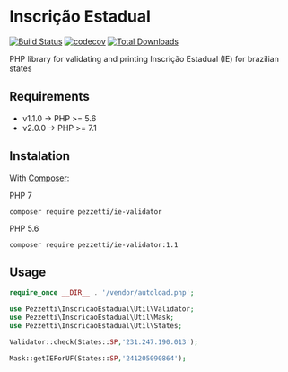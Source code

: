 # Inscrição Estadual
[![Build Status](https://travis-ci.org/pezzetti/ie-validator.svg?branch=master)](https://travis-ci.org/pezzetti/ie-validator)
[![codecov](https://codecov.io/gh/pezzetti/ie-validator/branch/master/graph/badge.svg)](https://codecov.io/gh/pezzetti/ie-validator)
[![Total Downloads](https://img.shields.io/packagist/dt/pezzetti/ie-validator.svg?style=flat-square)](https://packagist.org/packages/pezzetti/ie-validator)

PHP library for validating and printing Inscrição Estadual (IE) for brazilian states 

## Requirements

* v1.1.0 -> PHP >= 5.6
* v2.0.0 -> PHP >= 7.1

## Instalation

With [Composer](http://getcomposer.org):

PHP 7
```ssh
composer require pezzetti/ie-validator
```
PHP 5.6
```ssh
composer require pezzetti/ie-validator:1.1
```
## Usage
```php
require_once __DIR__ . '/vendor/autoload.php';

use Pezzetti\InscricaoEstadual\Util\Validator;
use Pezzetti\InscricaoEstadual\Util\Mask;
use Pezzetti\InscricaoEstadual\Util\States;

Validator::check(States::SP,'231.247.190.013');

Mask::getIEForUF(States::SP,'241205090864');
``` 
